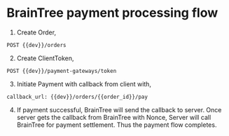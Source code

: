 # BrainTree payment processing flow

1. Create Order,
```text
POST {{dev}}/orders
```

2. Create ClientToken,
```text
POST {{dev}}/payment-gateways/token
```

3. Initiate Payment with callback from client with,
```text
callback_url: {{dev}}/orders/{{order_id}}/pay
```

4. If payment successful, BrainTree will send the callback to server.
Once server gets the callback from BrainTree with Nonce, Server will call BrainTree for payment settlement.
Thus the payment flow completes.

